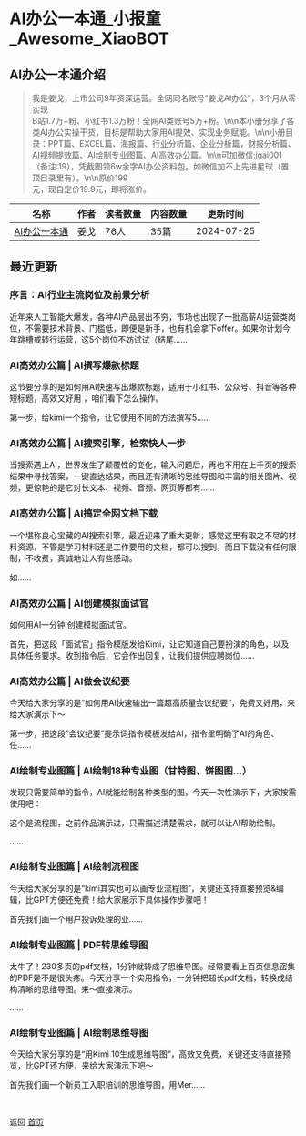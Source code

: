 # AI办公一本通_小报童_Awesome_XiaoBOT

## AI办公一本通介绍
> 我是姜戈，上市公司9年资深运营。全网同名账号“姜戈AI办公”，3个月从零实现  
B站1.7万+粉、小红书1.3万粉！全网AI类账号5万+粉。\n\n本小册分享了各类AI办公实操干货，目标是帮助大家用AI提效、实现业务赋能。\n\n小册目录：PPT篇、EXCEL篇、海报篇、行业分析篇、企业分析篇，财报分析篇、AI视频提效篇、AI绘制专业图篇、AI高效办公篇。\n\n可加微信:jgai001（备注:19），凭截图领6w余字AI办公资料包。如微信加不上先进星球（置顶目录里有）。\n\n原价199  
元，现自定价19.9元，即将涨价。  
  


|名称|作者|读者数量|内容数量|更新时间|
|---|---|---|---|---|
|[AI办公一本通](https://xiaobot.net/p/xltx-mj?refer=9c3f1c95-a052-465a-9902-f6d75080262a)|姜戈|76人|35篇|2024-07-25|

## 最近更新
### 序言：AI行业主流岗位及前景分析

近年来人工智能大爆发，各种AI产品层出不穷，市场也出现了一批高薪AI运营类岗位，不需要技术背景、门槛低，即便是新手，也有机会拿下offer。如果你计划今年跳槽或转行运营，这5个岗位不妨试试（结尾......

### AI高效办公篇 | AI撰写爆款标题

这节要分享的是如何用AI快速写出爆款标题，适用于小红书、公众号、抖音等各种短标题，高效又好用 ，咱们看下怎么操作。

第一步，给kimi一个指令，让它使用不同的方法撰写5......

### AI高效办公篇 | AI搜索引擎，检索快人一步

当搜索遇上AI，世界发生了颠覆性的变化，输入问题后，再也不用在上千页的搜索结果中寻找答案，一键直达结果，而且还有清晰的思维导图和丰富的相关图片、视频，更惊艳的是它对长文本、视频、音频、网页等都有......

### AI高效办公篇 | AI搞定全网文档下载

一个堪称良心宝藏的AI搜索引擎，最近迎来了重大更新，感觉这里有取之不尽的材料资源，不管是学习材料还是工作要用的文档，都可以搜到，而且下载没有任何限制，不收费，真诚地让人有些感动。

如......

### AI高效办公篇 | AI创建模拟面试官

如何用AI一分钟 创建模拟面试官。

首先，把这段「面试官」指令模版发给Kimi，让它知道自己要扮演的角色，以及具体任务要求。收到指令后，它会作出回复，让我们提供应聘岗位......

### AI高效办公篇 | AI做会议纪要

今天给大家分享的是“如何用AI快速输出一篇超高质量会议纪要“，免费又好用，来给大家演示下～

第一步，把这段“会议纪要”提示词指令模板发给AI，指令里明确了AI的角色、任......

### AI绘制专业图篇 | AI绘制18种专业图（甘特图、饼图图...）

发现只需要简单的指令，AI就能绘制各种类型的图，今天一次性演示下，大家按需使用吧：

这个是流程图，之前作品演示过，只需描述清楚需求，就可以让AI帮助绘制。

......

### AI绘制专业图篇 | AI绘制流程图

今天给大家分享的是“kimi其实也可以画专业流程图”，关键还支持直接预览&编辑，比GPT方便还免费！给大家展示下具体操作步骤吧！

首先我们画一个用户投诉处理的业......

### AI绘制专业图篇 | PDF转思维导图

太牛了！230多页的pdf文档，1分钟就转成了思维导图。经常要看上百页信息密集的PDF是不是很头疼。今天分享一个实用指令，一分钟把超长pdf文档，转换成结构清晰的思维导图。来～直接演示。

......

### AI绘制专业图篇 | AI绘制思维导图

今天给大家分享的是“用Kimi 10生成思维导图“，高效又免费，关键还支持直接预览，比GPT还方便，来给大家演示下吧～

首先我们画一个新员工入职培训的思维导图，用Mer......


<a href="https://github.com/Reno9527/awesome-xiaobot" style="color: white; text-decoration: none;">awesome-xiaobot</a>

返回 [首页](../README.md)
